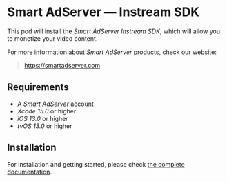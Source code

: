 # Smart AdServer — Instream SDK

This pod will install the _Smart AdServer Instream SDK_, which will allow you to monetize your video content.

For more information about _Smart AdServer_ products, check our website:

> https://smartadserver.com

## Requirements

* A _Smart AdServer_ account
* _Xcode 15.0_ or higher
* _iOS 13.0_ or higher
* _tvOS 13.0_ or higher

## Installation

For installation and getting started, please check [the complete documentation](http://documentation.smartadserver.com/instreamSDK/).

